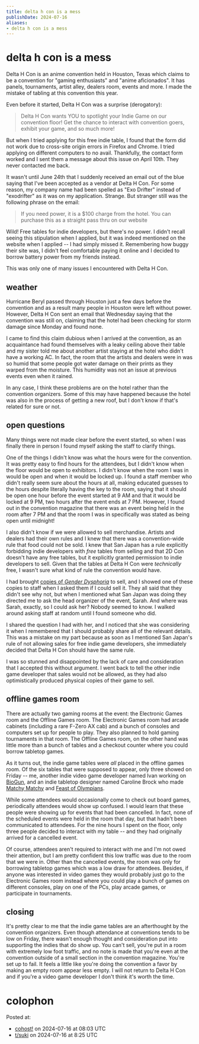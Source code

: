 ```yaml
---
title: delta h con is a mess
publishDate: 2024-07-16
aliases:
- delta h con is a mess
---
```


# delta h con is a mess

Delta H Con is an anime convention held in Houston, Texas which claims to be a convention for "gaming enthusiasts" and "anime aficionados". It has panels, tournaments, artist alley, dealers room, events and more. I made the mistake of tabling at this convention this year.

Even before it started, Delta H Con was a surprise (derogatory):

> Delta H Con wants YOU to spotlight your Indie Game on our convention floor! Get the chance to interact with convention goers, exhibit your game, and so much more!

But when I tried applying for this free indie table, I found that the form did not work due to cross-site origin errors in Firefox and Chrome. I tried applying on different computers to no avail. Thankfully, the contact form worked and I sent them a message about this issue on April 10th. They never contacted me back.

It wasn't until June 24th that I suddenly received an email out of the blue saying that I've been accepted as a vendor at Delta H Con. For some reason, my company name had been spelled as "Exo Drifter" instead of "exodrifter" as it was on my application. Strange. But stranger still was the following phrase on the email:

> If you need power, it is a $100 charge from the hotel. You can purchase this as a straight pass thru on our website

Wild! Free tables for indie developers, but there's no power. I didn't recall seeing this stipulation when I applied, but it was indeed mentioned on the website when I applied -- I had simply missed it. Remembering how buggy their site was, I didn't feel comfortable paying it online and I decided to borrow battery power from my friends instead.

This was only one of many issues I encountered with Delta H Con.

## weather

Hurricane Beryl passed through Houston just a few days before the convention and as a result many people in Houston were left without power. However, Delta H Con sent an email that Wednesday saying that the convention was still on, claiming that the hotel had been checking for storm damage since Monday and found none.

I came to find this claim dubious when I arrived at the convention, as an acquaintance had found themselves with a leaky ceiling above their table and my sister told me about another artist staying at the hotel who didn't have a working AC. In fact, the room that the artists and dealers were in was so humid that some people got water damage on their prints as they warped from the moisture. This humidity was not an issue at previous events even when it rained.

In any case, I think these problems are on the hotel rather than the convention organizers. Some of this may have happened because the hotel was also in the process of getting a new roof, but I don't know if that's related for sure or not.

## open questions

Many things were not made clear before the event started, so when I was finally there in person I found myself asking the staff to clarify things.

One of the things I didn't know was what the hours were for the convention. It was pretty easy to find hours for the attendees, but I didn't know when the floor would be open to exhibitors. I didn't know when the room I was in would be open and when it would be locked up. I found a staff member who didn't really seem sure about the hours at all, making educated guesses to the hours despite literally having the key to the room, saying that it should be open one hour before the event started at 9 AM and that it would be locked at 9 PM, two hours after the event ends at 7 PM. However, I found out in the convention magazine that there was an event being held in the room after 7 PM and that the room I was in specifically was stated as being open until midnight!

I also didn't know if we were allowed to sell merchandise. Artists and dealers had their own rules and I knew that there was a convention-wide rule that food could not be sold. I knew that San Japan has a rule explicitly forbidding indie developers with _free_ tables from selling and that 2D Con doesn't have any free tables, but it explicitly granted permission to indie developers to sell. Given that the tables at Delta H Con were _technically_ free, I wasn't sure what kind of rule the convention would have.

I had brought [copies of _Gender Dysphoria_](https://cohost.org/exodrifter/post/5162027-gender-dysphoria-tap) to sell, and I showed one of these copies to staff when I asked them if I could sell it. They all said that they didn't see why not, but when I mentioned what San Japan was doing they directed me to ask the head organizer of the event, Sarah. And where was Sarah, exactly, so I could ask her? Nobody seemed to know. I walked around asking staff at random until I found someone who did.

I shared the question I had with her, and I noticed that she was considering it when I remembered that I should probably share all of the relevant details. This was a mistake on my part because as soon as I mentioned San Japan's rule of not allowing sales for free indie game developers, she immediately decided that Delta H Con should have the same rule.

I was so stunned and disappointed by the lack of care and consideration that I accepted this without argument. I went back to tell the other indie game developer that sales would not be allowed, as they had also optimistically produced physical copies of their game to sell.

## offline games room

There are actually two gaming rooms at the event: the Electronic Games room and the Offline Games room. The Electronic Games room had arcade cabinets (including a rare F-Zero AX cab) and a bunch of consoles and computers set up for people to play. They also planned to hold gaming tournaments in that room. The Offline Games room, on the other hand was little more than a bunch of tables and a checkout counter where you could borrow tabletop games.

As it turns out, the indie game tables were _all_ placed in the offline games room. Of the six tables that were supposed to appear, only three showed on Friday -- me, another indie video game developer named Ivan working on [BioGun](https://store.steampowered.com/app/1219240/BioGun/), and an indie tabletop designer named Caroline Brock who made [Matchy Matchy](https://boardgamegeek.com/boardgame/377888/matchy-matchy) and [Feast of Olympians](https://boardgamegeek.com/boardgame/377889/feast-of-olympians).

While some attendees would occasionally come to check out board games, periodically attendees would show up confused. I would learn that these people were showing up for events that had been cancelled. In fact, none of the scheduled events were held in the room that day, but that hadn't been communicated to attendees. For the nine hours I spent on the floor, only three people decided to interact with my table -- and they had originally arrived for a cancelled event.

Of course, attendees aren't required to interact with me and I'm not owed their attention, but I am pretty confident this low traffic was due to the room that we were in. Other than the cancelled events, the room was only for borrowing tabletop games which was a low draw for attendees. Besides, if anyone was interested in video games they would probably just go to the Electronic Games room instead where you could play a bunch of games on different consoles, play on one of the PCs, play arcade games, or participate in tournaments.

## closing

It's pretty clear to me that the indie game tables are an afterthought by the convention organizers. Even though attendance at conventions tends to be low on Friday, there wasn't enough thought and consideration put into supporting the indies that do show up. You can't sell, you're put in a room with extremely low foot traffic, and no note is made that you're even at the convention outside of a small section in the convention magazine. You're set up to fail. It feels a little like you're doing the convention a favor by making an empty room appear less empty. I will not return to Delta H Con and if you're a video game developer I don't think it's worth the time.

# colophon

Posted at:
- [cohost!](https://cohost.org/exodrifter/post/6903427-delta-h-con-is-a-m) on 2024-07-16 at 08:03 UTC
- [t/suki](https://forum.tsuki.games/t/delta-h-con-is-a-mess/171) on 2024-07-16 at 8:25 UTC
